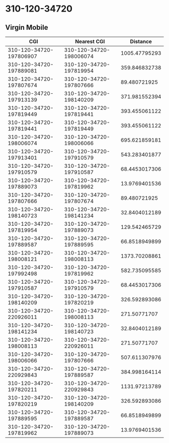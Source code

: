 # 310-120-34720
## Virgin Mobile


| CGI | Nearest CGI | Distance |
|-----|-------------|----------|
| 310-120-34720-197806907 | 310-120-34720-198006074 | 1005.47795293 |
| 310-120-34720-197889081 | 310-120-34720-197819954 | 359.846832738 |
| 310-120-34720-197807674 | 310-120-34720-197807666 | 89.480721925 |
| 310-120-34720-197913139 | 310-120-34720-198140209 | 371.981552394 |
| 310-120-34720-197819449 | 310-120-34720-197819441 | 393.455061122 |
| 310-120-34720-197819441 | 310-120-34720-197819449 | 393.455061122 |
| 310-120-34720-198006074 | 310-120-34720-198006066 | 695.621859181 |
| 310-120-34720-197913401 | 310-120-34720-197910579 | 543.283401877 |
| 310-120-34720-197910579 | 310-120-34720-197910587 | 68.4453017306 |
| 310-120-34720-197889073 | 310-120-34720-197819962 | 13.9769401536 |
| 310-120-34720-197807666 | 310-120-34720-197807674 | 89.480721925 |
| 310-120-34720-198140723 | 310-120-34720-198141234 | 32.8404012189 |
| 310-120-34720-197819954 | 310-120-34720-197889073 | 129.542465729 |
| 310-120-34720-197889587 | 310-120-34720-197889595 | 66.8518949899 |
| 310-120-34720-198008121 | 310-120-34720-198008113 | 1373.70208861 |
| 310-120-34720-197992498 | 310-120-34720-197819962 | 582.735095585 |
| 310-120-34720-197910587 | 310-120-34720-197910579 | 68.4453017306 |
| 310-120-34720-198140209 | 310-120-34720-197820219 | 326.592893086 |
| 310-120-34720-220926011 | 310-120-34720-198008113 | 271.50771707 |
| 310-120-34720-198141234 | 310-120-34720-198140723 | 32.8404012189 |
| 310-120-34720-198008113 | 310-120-34720-220926011 | 271.50771707 |
| 310-120-34720-198006066 | 310-120-34720-197807666 | 507.611307976 |
| 310-120-34720-220929843 | 310-120-34720-197889587 | 384.998164114 |
| 310-120-34720-197820211 | 310-120-34720-220929843 | 1131.97213789 |
| 310-120-34720-197820219 | 310-120-34720-198140209 | 326.592893086 |
| 310-120-34720-197889595 | 310-120-34720-197889587 | 66.8518949899 |
| 310-120-34720-197819962 | 310-120-34720-197889073 | 13.9769401536 |
